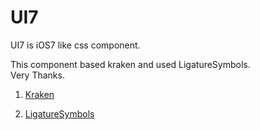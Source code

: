 UI7
===

UI7 is iOS7 like css component.  

This component based kraken and used LigatureSymbols.  
Very Thanks.  

1. [Kraken](http://cferdinandi.github.io/kraken/)  

2. [LigatureSymbols](http://kudakurage.com/ligature_symbols/)
